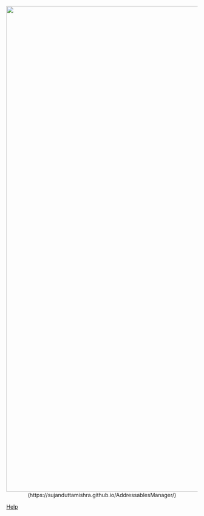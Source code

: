 <p align="center">
  <img width="1280" src="https://sujanduttamishra.github.io/AddressablesManager/Images/logo.png" alt="logo">  (https://sujanduttamishra.github.io/AddressablesManager/)
</p>

[Help](https://sujanduttamishra.github.io/AddressablesManager/)

